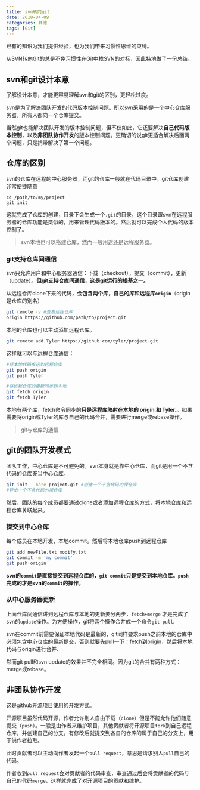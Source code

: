 ```yaml
---
title: svn转向git
date: 2018-04-09
categories: 其他
tags: [Git]
---
```


已有的知识为我们提供经验，也为我们带来习惯性思维的束缚。

从SVN转向Git的总是不免习惯性在Git中找SVN的对标，因此特地做了一份总结。

<!--more-->

## svn和git设计本意
了解设计本意，才能更容易理解svn和git的区别，更轻松过度。

svn是为了解决团队开发的代码版本控制问题。所以svn采用的是一个中心仓库服务器，所有人都向一个仓库提交。

当然git也能解决团队开发的版本控制问题，但不仅如此，它还要解决**自己代码版本控制**，以及**非团队协作开发**的版本控制问题。更确切的说git更适合解决后面两个问题，只是捎带解决了第一个问题。

## 仓库的区别
svn的仓库在远程的中心服务器，而git的仓库一般就在代码目录中。git仓库创建非常便捷随意
```
cd /path/to/my/project
git init
```
这就完成了仓库的创建，目录下会生成一个`.git`的目录，这个目录跟svn在远程服务器的仓库功能是类似的，用来管理代码版本的。然后就可以完成个人代码的版本控制了。

> svn本地也可以搭建仓库，然而一般用途还是远程服务器。

### git支持仓库间通信
svn只允许用户和中心服务器通信：下载（checkout），提交（commit），更新（update）。**但git支持仓库间通信，这是git运行的根基之一。**

从远程仓库clone下来的代码，**会包含两个库，自己的库和远程库`origin`**（origin是仓库的别名）
```bash
git remote -v #查看远程仓库
origin https://github.com/path/to/project.git
```

本地的仓库也可以主动添加远程仓库。
```bash
git remote add Tyler https://github.com/tyler/project.git
```

这样就可以与远程仓库通信：
```bash
#将本地代码推送到远程仓库
git push origin
git push Tyler

#将远程仓库的更新同步到本地
git fetch origin
git fetch Tyler
```

本地有两个库，fetch命令同步的**只是远程库映射在本地的 origin 和 Tyler.**。如果需要将origin或Tyler的库与自己的代码合并，需要进行merge或rebase操作。

> git与仓库的通信

## git的团队开发模式
团队工作，中心仓库是不可避免的。svn本身就是靠中心仓库，而git是用一个不含代码的仓库充当中心仓库。
```bash
git init --bare project.git #创建一个不含代码的裸仓库
#导出一个不含代码的裸仓库
```
然后，团队的每个成员都要通过clone或者添加远程仓库的方式，将本地仓库和远程仓库关联起来。

### 提交到中心仓库
每个成员在本地开发，本地commit。然后将本地仓库push到远程仓库
```bash
git add newFile.txt modify.txt
git commit -m 'my commit'
git push origin
```
**svn的`commit`是直接提交到远程仓库的，`git commit`只是提交到本地仓库。`push`完成的才是svn的`commit`的操作。**

### 从中心服务器更新
上面仓库间通信讲到远程仓库与本地的更新要分两步，`fetch+merge` 才是完成了svn的`update`操作。为方便操作，git将两个操作合并成一个命令`git pull`.

svn在commit前需要保证本地代码是最新的，git同样要求push之前本地的仓库中必须包含中心仓库的最新提交，否则就要先pull一下：fetch到origin，然后将本地代码与origin进行合并.

然而git pull和svn update的效果并不完全相同。因为git的合并有两种方式：merge或rebase。

## 非团队协作开发
这是github开源项目使用的开发方式。

开源项目虽然代码开源，作者允许别人自由下载（`clone`）但是不能允许他们随意提交（`push`）。一般是由作者来维护项目，其他贡献者将开源项目`fork`到自己远程仓库，并创建自己的分支。有修改后就提交到各自的仓库的属于自己的分支上，用于供作者拉取。

此时贡献者可以主动向作者发起一个`pull request`，意思是请求别人`pull`自己的代码。

作者收到`pull request`会对贡献者的代码审查，审查通过后会将贡献者的代码与自己的代码`merge`，这样就完成了对开源项目的贡献和维护。